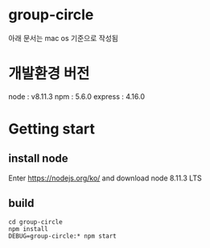 # group-circle

아래 문서는 mac os 기준으로 작성됨

# 개발환경 버전

node : v8.11.3
npm : 5.6.0
express : 4.16.0

# Getting start

## install node

Enter https://nodejs.org/ko/ and download node 8.11.3 LTS

## build

~~~shell
cd group-circle
npm install
DEBUG=group-circle:* npm start
~~~

